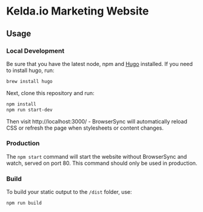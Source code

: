 # Kelda.io Marketing Website

## Usage

### Local Development
Be sure that you have the latest node, npm and [Hugo](https://gohugo.io/) installed. If you need to install hugo, run:

```bash
brew install hugo
```

Next, clone this repository and run:

```bash
npm install
npm run start-dev
```

Then visit http://localhost:3000/ - BrowserSync will automatically reload CSS or
refresh the page when stylesheets or content changes.

### Production
The `npm start` command will start the website without BrowserSync and watch,
served on port 80. This command should only be used in production.

### Build
To build your static output to the `/dist` folder, use:

```bash
npm run build
```
